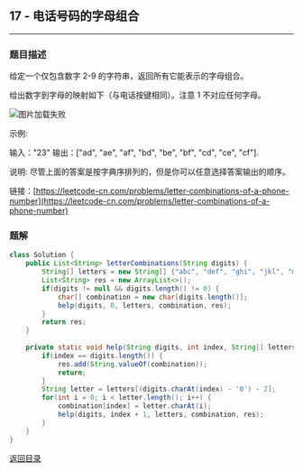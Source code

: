 ## **17 - 电话号码的字母组合**
------------------------

### **题目描述**
给定一个仅包含数字 2-9 的字符串，返回所有它能表示的字母组合。

给出数字到字母的映射如下（与电话按键相同）。注意 1 不对应任何字母。

![图片加载失败](https://maxwell-l.github.io/WriteSomething/image/letterCombinations.png)

示例:

输入："23"
输出：["ad", "ae", "af", "bd", "be", "bf", "cd", "ce", "cf"].  

说明:
尽管上面的答案是按字典序排列的，但是你可以任意选择答案输出的顺序。


链接：[https://leetcode-cn.com/problems/letter-combinations-of-a-phone-number](https://leetcode-cn.com/problems/letter-combinations-of-a-phone-number)



### **题解**
``` java
class Solution {
    public List<String> letterCombinations(String digits) {
        String[] letters = new String[] {"abc", "def", "ghi", "jkl", "mno", "pqrs", "tuv", "wxyz"};
        List<String> res = new ArrayList<>();
        if(digits != null && digits.length() != 0) {
            char[] combination = new char[digits.length()];
            help(digits, 0, letters, combination, res);
        }
        return res;
    }
    
    private static void help(String digits, int index, String[] letters, char[] combination, List<String> res) {
        if(index == digits.length()) {
            res.add(String.valueOf(combination));
            return;
        }
        String letter = letters[(digits.charAt(index) - '0') - 2];
        for(int i = 0; i < letter.length(); i++) {
            combination[index] = letter.charAt(i);
            help(digits, index + 1, letters, combination, res);
        }
    }
}
```





[返回目录](https://maxwell-l.github.io/WriteSomething/something/leetcode)